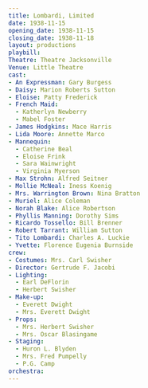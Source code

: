 ```yaml
---
title: Lombardi, Limited
date: 1938-11-15
opening_date: 1938-11-15
closing_date: 1938-11-18
layout: productions
playbill:
Theatre: Theatre Jacksonville
Venue: Little Theatre
cast:
- An Expressman: Gary Burgess
- Daisy: Marion Roberts Sutton
- Eloise: Patty Frederick
- French Maid:
  - Katherlyn Newberry
  - Mabel Foster
- James Hodgkins: Mace Harris
- Lida Moore: Annette Marco
- Mannequin:
  - Catherine Beal
  - Eloise Frink
  - Sara Wainwright
  - Virginia Myerson
- Max Strohn: Alfred Seitner
- Mollie McNeal: Iness Koenig
- Mrs. Warrington Brown: Nina Bratton
- Muriel: Alice Coleman
- Norah Blake: Alice Robertson
- Phyllis Manning: Dorothy Sims
- Ricardo Tossello: Bill Brenner
- Robert Tarrant: William Sutton
- Tito Lombardi: Charles A. Luckie
- Yvette: Florence Eugenia Burnside
crew:
- Costumes: Mrs. Carl Swisher
- Director: Gertrude F. Jacobi
- Lighting:
  - Earl DeFlorin
  - Herbert Swisher
- Make-up:
  - Everett Dwight
  - Mrs. Everett Dwight
- Props:
  - Mrs. Herbert Swisher
  - Mrs. Oscar Blasingame
- Staging:
  - Huron L. Blyden
  - Mrs. Fred Pumpelly
  - P.G. Camp
orchestra:
---
```


